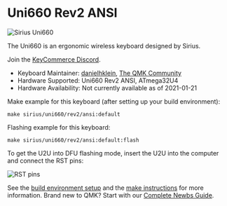 # Uni660 Rev2 ANSI

![Sirius Uni660](https://i.imgur.com/ijkH0Q3l.jpg)

The Uni660 is an ergonomic wireless keyboard designed by Sirius.

Join the [KeyCommerce Discord](https://discord.gg/GJ8bdM).

* Keyboard Maintainer: [danielhklein](https://github.com/danielhklein), [The QMK Community](https://github.com/qmk)
* Hardware Supported: Uni660 Rev2 ANSI, ATmega32U4
* Hardware Availability: Not currently available as of 2021-01-21

Make example for this keyboard (after setting up your build environment):

    make sirius/uni660/rev2/ansi:default

Flashing example for this keyboard:

    make sirius/uni660/rev2/ansi:default:flash

To get the U2U into DFU flashing mode, insert the U2U into the computer and connect the RST pins:

![RST pins](https://i.imgur.com/IlKKXWBl.png)

See the [build environment setup](https://docs.qmk.fm/#/getting_started_build_tools) and the [make instructions](https://docs.qmk.fm/#/getting_started_make_guide) for more information. Brand new to QMK? Start with our [Complete Newbs Guide](https://docs.qmk.fm/#/newbs).
